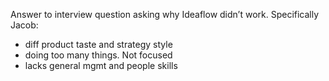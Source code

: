Answer to interview question asking why Ideaflow didn’t work. Specifically Jacob:
- diff product taste and strategy style
- doing too many things. Not focused
- lacks general mgmt and people skills